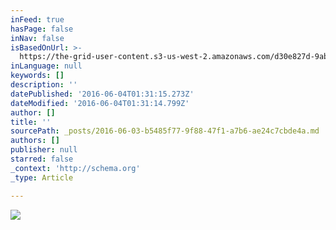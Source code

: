 ```yaml
---
inFeed: true
hasPage: false
inNav: false
isBasedOnUrl: >-
  https://the-grid-user-content.s3-us-west-2.amazonaws.com/d30e827d-9abe-435a-8c3c-b995ffc6cb9a.jpg
inLanguage: null
keywords: []
description: ''
datePublished: '2016-06-04T01:31:15.273Z'
dateModified: '2016-06-04T01:31:14.799Z'
author: []
title: ''
sourcePath: _posts/2016-06-03-b5485f77-9f88-47f1-a7b6-ae24c7cbde4a.md
authors: []
publisher: null
starred: false
_context: 'http://schema.org'
_type: Article

---
```

![](https://the-grid-user-content.s3-us-west-2.amazonaws.com/d30e827d-9abe-435a-8c3c-b995ffc6cb9a.jpg)